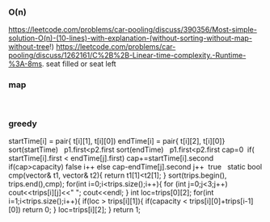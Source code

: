 ### O(n)
https://leetcode.com/problems/car-pooling/discuss/390356/Most-simple-solution-O(n)-(10-lines)-with-explanation-(without-sorting-without-map-without-tree!)
https://leetcode.com/problems/car-pooling/discuss/1262161/C%2B%2B-Linear-time-complexity.-Runtime-%3A-8ms.
seat filled or seat left
​
### map
​
###  greedy
startTime[i] = pair{ t[i][1], t[i][0])
endTime[i] = pair{ t[i][2], t[i][0]}
sort(startTime)    p1.first<p2.first
sort(endTime)   p1.first<p2.first
cap=0
​
if( startTime[i].first < endTime[j].first)
cap+=startTime[i].second
if(cap>capacity) false
i++
else
cap-endTime[j].second
j++
​
true
​
​
static bool cmp(vector<int>& t1, vector<int>& t2){
return t1[1]<t2[1];
}
sort(trips.begin(), trips.end(),cmp);
for(int i=0;i<trips.size();i++){
for (int j=0;j<3;j++)
cout<<trips[i][j]<<" ";
cout<<endl;
}
int loc=trips[0][2];
for(int i=1;i<trips.size();i++){
if(loc > trips[i][1]){
if(capacity < trips[i][0]+trips[i-1][0])
return 0;
}
loc=trips[i][2];
}
return 1;